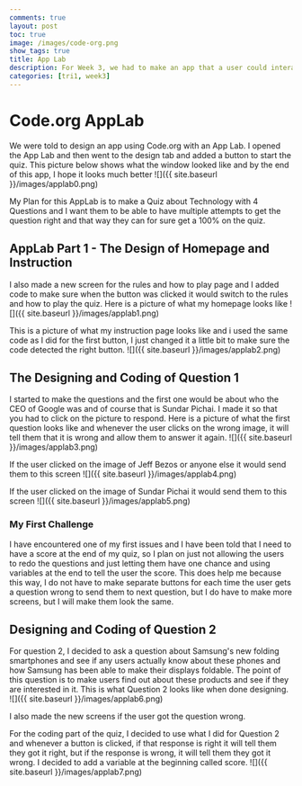 ```yaml
---
comments: true
layout: post
toc: true
image: /images/code-org.png
show_tags: true
title: App Lab
description: For Week 3, we had to make an app that a user could interact with.
categories: [tri1, week3]
---
```


# Code.org AppLab

We were told to design an app using Code.org with an App Lab. I opened the App Lab and then went to the design tab and added a button to start the quiz. This picture below shows what the window looked like and by the end of this app, I hope it looks much better
![]({{ site.baseurl }}/images/applab0.png)

My Plan for this AppLab is to make a Quiz about Technology with 4 Questions and I want them to be able to have multiple attempts to get the question right and that way they can for sure get a 100% on the quiz. 

## AppLab Part 1 - The Design of Homepage and Instruction
I also made a new screen for the rules and how to play page and I added code to make sure when the button was clicked it would switch to the rules and how to play the quiz. Here is a picture of what my homepage looks like
![]({{ site.baseurl }}/images/applab1.png)

This is a picture of what my instruction page looks like and i used the same code as I did for the first button, I just changed it a little bit to make sure the code detected the right button.
![]({{ site.baseurl }}/images/applab2.png)

## The Designing and Coding of Question 1
I started to make the questions and the first one would be about who the CEO of Google was and of course that is Sundar Pichai. I made it so that you had to click on the picture to respond. Here is a picture of what the first question looks like and whenever the user clicks on the wrong image, it will tell them that it is wrong and allow them to answer it again.
![]({{ site.baseurl }}/images/applab3.png)

If the user clicked on the image of Jeff Bezos or anyone else it would send them to this screen
![]({{ site.baseurl }}/images/applab4.png)

If the user clicked on the image of Sundar Pichai it would send them to this screen
![]({{ site.baseurl }}/images/applab5.png)

### My First Challenge
I have encountered one of my first issues and I have been told that I need to have a score at the end of my quiz, so I plan on just not allowing the users to redo the questions and just letting them have one chance and using variables at the end to tell the user the score. This does help me because this way, I do not have to make separate buttons for each time the user gets a question wrong to send them to next question, but I do have to make more screens, but I will make them look the same.

## Designing and Coding of Question 2
For question 2, I decided to ask a question about Samsung's new folding smartphones and see if any users actually know about these phones and how Samsung has been able to make their displays foldable. The point of this question is to make users find out about these products and see if they are interested in it. This is what Question 2 looks like when done designing.
![]({{ site.baseurl }}/images/applab6.png)

I also made the new screens if the user got the question wrong. 

For the coding part of the quiz, I decided to use what I did for Question 2 and whenever a button is clicked, if that response is right it will tell them they got it right, but if the response is wrong, it will tell them they got it wrong. I decided to add a variable at the beginning called score.
![]({{ site.baseurl }}/images/applab7.png)
